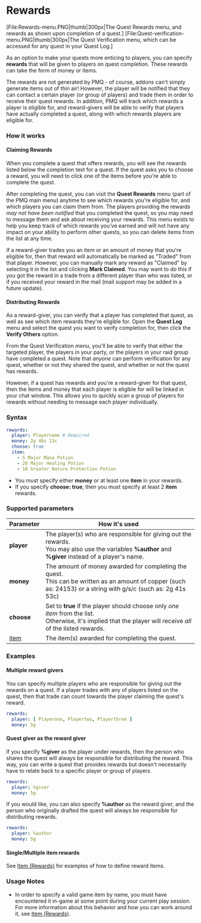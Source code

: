 # Rewards

[File:Rewards-menu.PNG|thumb|300px|The Quest Rewards menu, and rewards as shown upon completion of a quest.]
[File:Quest-verification-menu.PNG|thumb|300px|The Quest Verification menu, which can be accessed for any quest in your Quest Log.]

As an option to make your quests more enticing to players, you can specify **rewards** that will be given to players on quest completion. These rewards can take the form of money or items.

The rewards are not generated by PMQ - of course, addons can't simply generate items out of thin air! However, the player will be notified that they can contact a certain player (or group of players) and trade them in order to receive their quest rewards. In addition, PMQ will track which rewards a player is eligible for, and reward-givers will be able to verify that players have actually completed a quest, along with which rewards players are eligible for.

### How it works

#### Claiming Rewards

When you complete a quest that offers rewards, you will see the rewards listed below the completion text for a quest. If the quest asks you to choose a reward, you will need to click one of the items before you're able to complete the quest.

After completing the quest, you can visit the **Quest Rewards** menu (part of the PMQ main menu) anytime to see which rewards you're eligible for, and which players you can claim them from. The players providing the rewards *may not have been notified* that you completed the quest, so you may need to message them and ask about receiving your rewards. This menu exists to help you keep track of which rewards you've earned and will not have any impact on your ability to perform other quests, so you can delete items from the list at any time.

If a reward-giver trades you an item or an amount of money that you're eligible for, then that reward will automatically be marked as "Traded" from that player. However, you can manually mark any reward as "Claimed" by selecting it in the list and clicking **Mark Claimed**. You may want to do this if you got the reward in a trade from a different player than who was listed, or if you received your reward in the mail (mail support may be added in a future update).

#### Distributing Rewards

As a reward-giver, you can verify that a player has completed that quest, as well as see which item rewards they're eligible for. Open the **Quest Log** menu and select the quest you want to verify completion for, then click the **Verify Others** option.

From the Quest Verification menu, you'll be able to verify that either the targeted player, the players in your party, or the players in your raid group have completed a quest. Note that *anyone* can perform verification for any quest, whether or not they shared the quest, and whether or not the quest has rewards.

However, if a quest has rewards and you're a reward-giver for that quest, then the items and money that each player is eligible for will be linked in your chat window. This allows you to quickly scan a group of players for rewards without needing to message each player individually.

### Syntax

```yaml
rewards:
  player: Playername # Required
  money: 2g 46s 13c
  choose: true
  item:
    - 5 Major Mana Potion
    - 20 Major Healing Potion
    - 10 Greater Nature Protection Potion
```

* You must specify either **money** or at least one **item** in your rewards.
* If you specify **choose: true**, then you must specify at least 2 **item** rewards.

### Supported parameters

| Parameter | How it's used |
|---|---|
| **player** | The player(s) who are responsible for giving out the rewards.<br/>You may also use the variables **%author** and **%giver** instead of a player's name. |
| **money** | The amount of money awarded for completing the quest.<br/>This can be written as an amount of copper (such as: 24153) or a string with g/s/c (such as: 2g 41s 53c) |
| **choose** | Set to **true** if the player should choose only *one item* from the list.<br/>Otherwise, it's implied that the player will receive *all* of the listed rewards. |
| [item](parameters/item-rewards.md) | The item(s) awarded for completing the quest. |


### Examples

#### Multiple reward givers

You can specify multiple players who are responsible for giving out the rewards on a quest. If a player trades with any of players listed on the quest, then that trade can count towards the player claiming the quest's reward.

```yaml
rewards:
  player: [ Playerone, Playertwo, Playerthree ]
  money: 5g
```

#### Quest giver as the reward giver

If you specify **%giver** as the player under rewards, then the person who shares the quest will always be responsible for distributing the reward. This way, you can write a quest that provides rewards but doesn't necessarily have to relate back to a specific player or group of players.

```yaml
rewards:
  player: %giver
  money: 5g
```

If you would like, you can also specify **%author** as the reward giver, and the person who originally drafted the quest will always be responsible for distributing rewards.

```yaml
rewards:
  player: %author
  money: 5g
```

#### Single/Multiple item rewards

See [Item (Rewards)](parameters/item-rewards.md) for examples of how to define reward items.

### Usage Notes

* In order to specify a valid game item by name, you must have encountered it in-game at some point during your current play session. For more information about this behavior and how you can work around it, see [Item (Rewards)](parameters/item-rewards.md).</text>
